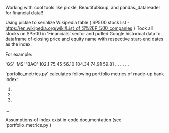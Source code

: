 Working with cool tools like pickle, BeautifulSoup, and pandas_datareader for financial data!!

Using pickle to serialize Wikipedia table ( SP500 stock list - https://en.wikipedia.org/wiki/List_of_S%26P_500_companies )
Took all stocks on SP500 in 'Financials' sector and pulled Google historical data to dataframe of closing price and equity name with respective start-end dates as the index.

For example:

'GS'    'MS'    'BAC'
102.1   75.45   56.10
104.34  74.91   59.81
...      ...     ...

'porfolio_metrics.py' calculates following portfolio metrics of made-up bank index:

1)
2)
3)
...

Assumptions of index exist in code documentation (see 'portfolio_metrics.py')
